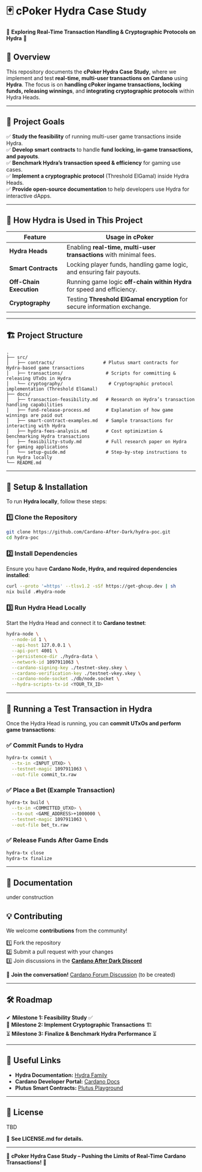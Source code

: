 # 🃏 cPoker Hydra Case Study  

🚀 **Exploring Real-Time Transaction Handling & Cryptographic Protocols on Hydra** 🚀  

## 📌 Overview  
This repository documents the **cPoker Hydra Case Study**, where we implement and test **real-time, multi-user transactions on Cardano** using **Hydra**. The focus is on **handling cPoker ingame transactions, locking funds, releasing winnings**, and **integrating cryptographic protocols** within Hydra Heads.

---

## 🎯 Project Goals  

✅ **Study the feasibility** of running multi-user game transactions inside Hydra.  
✅ **Develop smart contracts** to handle **fund locking, in-game transactions, and payouts**.  
✅ **Benchmark Hydra’s transaction speed & efficiency** for gaming use cases.  
✅ **Implement a cryptographic protocol** (Threshold ElGamal) inside Hydra Heads.  
✅ **Provide open-source documentation** to help developers use Hydra for interactive dApps.  

---

## 🔹 How Hydra is Used in This Project  

| Feature                | Usage in cPoker |
|------------------------|--------------------------------------------------|
| **Hydra Heads**        | Enabling **real-time, multi-user transactions** with minimal fees. |
| **Smart Contracts**    | Locking player funds, handling game logic, and ensuring fair payouts. |
| **Off-Chain Execution** | Running game logic **off-chain within Hydra** for speed and efficiency. |
| **Cryptography**       | Testing **Threshold ElGamal encryption** for secure information exchange. |

---

## 🏗️ Project Structure  

```
.
├── src/
│   ├── contracts/                  # Plutus smart contracts for Hydra-based game transactions
│   ├── transactions/                # Scripts for committing & releasing UTxOs in Hydra
│   └── cryptography/                 # Cryptographic protocol implementation (Threshold ElGamal)
├── docs/
│   ├── transaction-feasibility.md   # Research on Hydra’s transaction handling capabilities
│   ├── fund-release-process.md      # Explanation of how game winnings are paid out
│   ├── smart-contract-examples.md   # Sample transactions for interacting with Hydra
│   ├── hydra-fees-analysis.md       # Cost optimization & benchmarking Hydra transactions
│   ├── feasibility-study.md         # Full research paper on Hydra for gaming applications
│   └── setup-guide.md               # Step-by-step instructions to run Hydra locally
└── README.md
```

---

## 🔧 Setup & Installation  

To run **Hydra locally**, follow these steps:  

### 1️⃣ Clone the Repository  

```bash
git clone https://github.com/Cardano-After-Dark/hydra-poc.git
cd hydra-poc
```

### 2️⃣ Install Dependencies  

Ensure you have **Cardano Node, Hydra, and required dependencies installed**:  

```bash
curl --proto '=https' --tlsv1.2 -sSf https://get-ghcup.dev | sh
nix build .#hydra-node
```

### 3️⃣ Run Hydra Head Locally  

Start the Hydra Head and connect it to **Cardano testnet**:  

```bash
hydra-node \
  --node-id 1 \
  --api-host 127.0.0.1 \
  --api-port 4001 \
  --persistence-dir ./hydra-data \
  --network-id 1097911063 \
  --cardano-signing-key ./testnet-skey.skey \
  --cardano-verification-key ./testnet-vkey.vkey \
  --cardano-node-socket ./db/node.socket \
  --hydra-scripts-tx-id <YOUR_TX_ID>
```

---

## 🧪 Running a Test Transaction in Hydra  

Once the Hydra Head is running, you can **commit UTxOs and perform game transactions**:

### ✅ Commit Funds to Hydra  
```bash
hydra-tx commit \
  --tx-in <INPUT_UTXO> \
  --testnet-magic 1097911063 \
  --out-file commit_tx.raw
```

### ✅ Place a Bet (Example Transaction)  
```bash
hydra-tx build \
  --tx-in <COMMITTED_UTXO> \
  --tx-out <GAME_ADDRESS>+1000000 \
  --testnet-magic 1097911063 \
  --out-file bet_tx.raw
```

### ✅ Release Funds After Game Ends  
```bash
hydra-tx close
hydra-tx finalize
```

---

## 📖 Documentation  

under construction

## 💡 Contributing  

We welcome **contributions** from the community!  

1️⃣ Fork the repository  
2️⃣ Submit a pull request with your changes  
3️⃣ Join discussions in the [**Cardano After Dark Discord** ](https://discord.gg/pffzDQdXuk) 

🔗 **Join the conversation!** [Cardano Forum Discussion](#) (to be created)  

---

## 🛠️ Roadmap  

✔ **Milestone 1: Feasibility Study** ✅  
🔄 **Milestone 2: Implement Cryptographic Transactions** 🏗️  
⏳ **Milestone 3: Finalize & Benchmark Hydra Performance** ⏳  

---

## 🔗 Useful Links  

- **Hydra Documentation:** [Hydra Family](https://hydra.family/)  
- **Cardano Developer Portal:** [Cardano Docs](https://developers.cardano.org/)  
- **Plutus Smart Contracts:** [Plutus Playground](https://playground.plutus.iohkdev.io/)  

---

## 📝 License  

TBD

📜 **See LICENSE.md for details.**  

---
🚀 **cPoker Hydra Case Study – Pushing the Limits of Real-Time Cardano Transactions!** 🚀  
